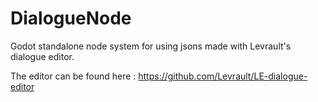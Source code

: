 # DialogueNode

Godot standalone node system for using jsons made with Levrault's dialogue editor.

The editor can be found here : https://github.com/Levrault/LE-dialogue-editor
